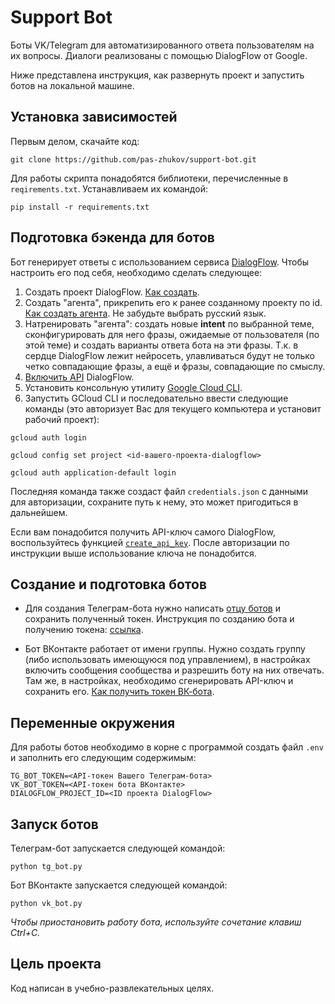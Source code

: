 # Support Bot

Боты VK/Telegram для автоматизированного ответа пользователям на их вопросы. Диалоги реализованы с помощью DialogFlow от Google.

Ниже представлена инструкция, как развернуть проект и запустить ботов на локальной машине.

## Установка зависимостей
Первым делом, скачайте код:
``` 
git clone https://github.com/pas-zhukov/support-bot.git
```
Для работы скрипта понадобятся библиотеки, перечисленные в `reqirements.txt`.
Устанавливаем их командой:
```
pip install -r requirements.txt
```

## Подготовка бэкенда для ботов

Бот генерирует ответы с использованием сервиса [DialogFlow](https://dialogflow.cloud.google.com). Чтобы настроить его под себя, необходимо сделать следующее:

1. Создать проект DialogFlow. [Как создать](https://cloud.google.com/dialogflow/docs/quick/setup).
2. Создать "агента", прикрепить его к ранее созданному проекту по id. [Как создать агента](https://cloud.google.com/dialogflow/es/docs/quick/build-agent). Не забудьте выбрать русский язык.
3. Натренировать "агента": создать новые **intent** по выбранной теме, сконфигурировать для него фразы, ожидаемые от пользователя (по этой теме) и создать варианты ответа бота на эти фразы. Т.к. в сердце DialogFlow лежит нейросеть, улавливаться будут не только четко совпадающие фразы, а ещё и фразы, совпадающие по смыслу.
4. [Включить API](https://cloud.google.com/dialogflow/es/docs/quick/setup#api) DialogFlow.
5. Установить консольную утилиту [Google Cloud CLI](https://cloud.google.com/sdk/docs/install).
6. Запустить GCloud CLI и последовательно ввести следующие команды (это авторизует Вас для текущего компьютера и установит рабочий проект):

```shell
gcloud auth login
```

```shell
gcloud config set project <id-вашего-проекта-dialogflow>
```

```shell
gcloud auth application-default login
```
Последняя команда также создаст файл `credentials.json` с данными для авторизации, сохраните путь к нему, это может пригодиться в дальнейшем.

Если вам понадобится получить API-ключ самого DialogFlow, воспользуйтесь функцией [`create_api_key`](https://github.com/pas-zhukov/support-bot/blob/dbb283ca6d6d9ee5c12c3ec8eb411094c327f50c/dialogflow.py#L13). После авторизации по инструкции выше использование ключа не понадобится.

## Создание и подготовка ботов

- Для создания Телеграм-бота нужно написать [отцу ботов](https://github.com/pas-zhukov/watching-storage) и сохранить полученный токен. Инструкция по созданию бота и получению токена: [ссылка](https://botcreators.ru/blog/botfather-instrukciya/).

- Бот ВКонтакте работает от имени группы. Нужно создать группу (либо использовать имеющуюся под управлением), в настройках включить сообщения сообщества и разрешить боту на них отвечать. Там же, в настройках, необходимо сгенерировать API-ключ и сохранить его. [Как получить токен ВК-бота](https://forum.bottap.ru/t/kak-poluchit-token-vk/33).

## Переменные окружения

Для работы ботов необходимо в корне с программой создать файл `.env` и заполнить его следующим содержимым:
``` 
TG_BOT_TOKEN=<API-токен Вашего Телеграм-бота>
VK_BOT_TOKEN=<API-токен бота ВКонтакте>
DIALOGFLOW_PROJECT_ID=<ID проекта DialogFlow>
```

## Запуск ботов

Телеграм-бот запускается следующей командой:

```shell
python tg_bot.py
```

Бот ВКонтакте запускается следующей командой:

```shell
python vk_bot.py
```

_Чтобы приостановить работу бота, используйте сочетание клавиш Ctrl+C._

## Цель проекта

Код написан в учебно-развлекательных целях.
